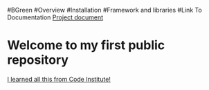 #BGreen
#Overview
#Installation
#Framework and libraries
#Link To Documentation
[Project document](file:///C:/Users/mixid/appdata/local/temp/78.html)
# Welcome to my first public repository


[I learned all this from Code Institute!](http://codeinstitute.net)
